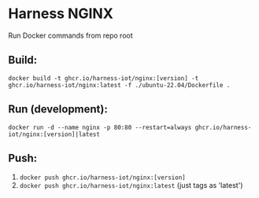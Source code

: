 # Harness NGINX

Run Docker commands from repo root

## Build:
`docker build -t ghcr.io/harness-iot/nginx:[version] -t ghcr.io/harness-iot/nginx:latest -f ./ubuntu-22.04/Dockerfile .`

## Run (development):
`docker run -d --name nginx -p 80:80 --restart=always ghcr.io/harness-iot/nginx:[version]|latest`

## Push:
1. `docker push ghcr.io/harness-iot/nginx:[version]`
2. `docker push ghcr.io/harness-iot/nginx:latest` (just tags as 'latest')